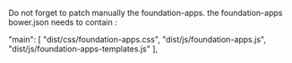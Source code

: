 Do not forget to patch manually the foundation-apps. the foundation-apps bower.json needs to contain :

  "main": [
    "dist/css/foundation-apps.css",
    "dist/js/foundation-apps.js",
    "dist/js/foundation-apps-templates.js"
  ],

